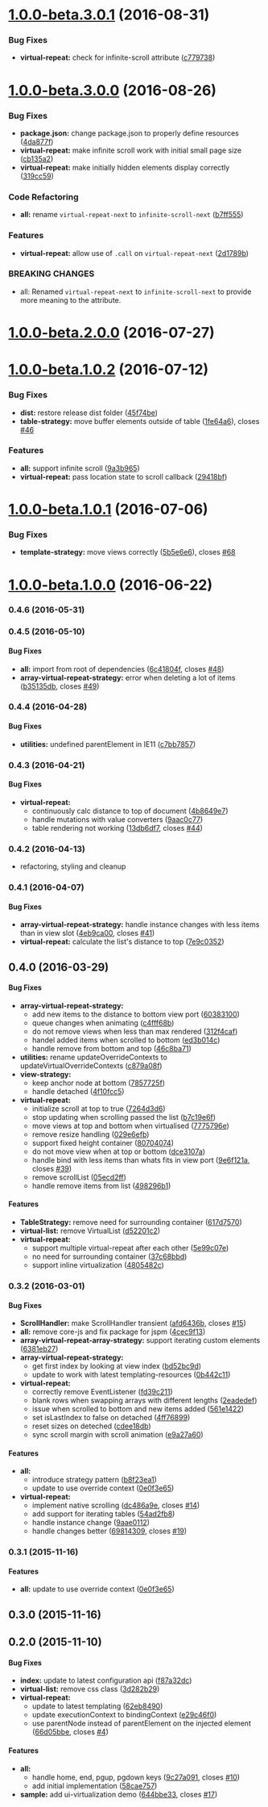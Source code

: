 <a name="1.0.0-beta.3.0.1"></a>
# [1.0.0-beta.3.0.1](https://github.com/aurelia/ui-virtualization/compare/1.0.0-beta.3.0.0...v1.0.0-beta.3.0.1) (2016-08-31)


### Bug Fixes

* **virtual-repeat:** check for infinite-scroll attribute ([c779738](https://github.com/aurelia/ui-virtualization/commit/c779738))



<a name="1.0.0-beta.3.0.0"></a>
# [1.0.0-beta.3.0.0](https://github.com/aurelia/ui-virtualization/compare/1.0.0-beta.2.0.0...v1.0.0-beta.3.0.0) (2016-08-26)


### Bug Fixes

* **package.json:** change package.json to properly define resources ([4da877f](https://github.com/aurelia/ui-virtualization/commit/4da877f))
* **virtual-repeat:** make infinite scroll work with initial small page size ([cb135a2](https://github.com/aurelia/ui-virtualization/commit/cb135a2))
* **virtual-repeat:** make initially hidden elements display correctly ([319cc59](https://github.com/aurelia/ui-virtualization/commit/319cc59))


### Code Refactoring

* **all:** rename `virtual-repeat-next` to `infinite-scroll-next` ([b7ff555](https://github.com/aurelia/ui-virtualization/commit/b7ff555))


### Features

* **virtual-repeat:** allow use of `.call` on `virtual-repeat-next` ([2d1789b](https://github.com/aurelia/ui-virtualization/commit/2d1789b))


### BREAKING CHANGES

* all: Renamed `virtual-repeat-next` to
`infinite-scroll-next` to provide more meaning to the attribute.



<a name="1.0.0-beta.2.0.0"></a>
# [1.0.0-beta.2.0.0](https://github.com/aurelia/ui-virtualization/compare/1.0.0-beta.1.0.2...v1.0.0-beta.2.0.0) (2016-07-27)



<a name="1.0.0-beta.1.0.2"></a>
# [1.0.0-beta.1.0.2](https://github.com/aurelia/ui-virtualization/compare/1.0.0-beta.1.0.1...v1.0.0-beta.1.0.2) (2016-07-12)


### Bug Fixes

* **dist:** restore release dist folder ([45f74be](https://github.com/aurelia/ui-virtualization/commit/45f74be))
* **table-strategy:** move buffer elements outside of table ([1fe64a6](https://github.com/aurelia/ui-virtualization/commit/1fe64a6)), closes [#46](https://github.com/aurelia/ui-virtualization/issues/46)


### Features

* **all:** support infinite scroll ([9a3b965](https://github.com/aurelia/ui-virtualization/commit/9a3b965))
* **virtual-repeat:** pass location state to scroll callback ([29418bf](https://github.com/aurelia/ui-virtualization/commit/29418bf))



<a name="1.0.0-beta.1.0.1"></a>
# [1.0.0-beta.1.0.1](https://github.com/aurelia/ui-virtualization/compare/1.0.0-beta.1.0.0...v1.0.0-beta.1.0.1) (2016-07-06)


### Bug Fixes

* **template-strategy:** move views correctly ([5b5e6e6](https://github.com/aurelia/ui-virtualization/commit/5b5e6e6)), closes [#68](https://github.com/aurelia/ui-virtualization/issues/68)



<a name="1.0.0-beta.1.0.0"></a>
# [1.0.0-beta.1.0.0](https://github.com/aurelia/ui-virtualization/compare/0.5.2...v1.0.0-beta.1.0.0) (2016-06-22)



### 0.4.6 (2016-05-31)


### 0.4.5 (2016-05-10)


#### Bug Fixes

* **all:** import from root of dependencies ([6c41804f](http://github.com/aurelia/ui-virtualization/commit/6c41804f54e7951115f433b13fc2ab79ad20ae15), closes [#48](http://github.com/aurelia/ui-virtualization/issues/48))
* **array-virtual-repeat-strategy:** error when deleting a lot of items ([b35135db](http://github.com/aurelia/ui-virtualization/commit/b35135dba7bd473a88383cbfc52e44e41000211b), closes [#49](http://github.com/aurelia/ui-virtualization/issues/49))


### 0.4.4 (2016-04-28)


#### Bug Fixes

* **utilities:** undefined parentElement in IE11 ([c7bb7857](http://github.com/aurelia/ui-virtualization/commit/c7bb78576cf584c203cddb2e9374ff9df4284caf))


### 0.4.3 (2016-04-21)


#### Bug Fixes

* **virtual-repeat:**
  * continuously calc distance to top of document ([4b8649e7](http://github.com/aurelia/ui-virtualization/commit/4b8649e7416517ad217addf20bef6e26e2366e69))
  * handle mutations with value converters ([9aac0c77](http://github.com/aurelia/ui-virtualization/commit/9aac0c772fb128bd5cd4679cbfcbfccb7ebef380))
  * table rendering not working ([13db6df7](http://github.com/aurelia/ui-virtualization/commit/13db6df782decce19fdf59b757cd036fc60a099b), closes [#44](http://github.com/aurelia/ui-virtualization/issues/44))


### 0.4.2 (2016-04-13)

* refactoring, styling and cleanup

### 0.4.1 (2016-04-07)


#### Bug Fixes

* **array-virtual-repeat-strategy:** handle instance changes with less items than in view slot ([4eb9ca00](http://github.com/aurelia/ui-virtualization/commit/4eb9ca00587739ecb9446d82d779913303a146c9), closes [#41](http://github.com/aurelia/ui-virtualization/issues/41))
* **virtual-repeat:** calculate the list's distance to top ([7e9c0352](http://github.com/aurelia/ui-virtualization/commit/7e9c035255abc287a516624f0e4bb5b3901b7f5e))


## 0.4.0 (2016-03-29)


#### Bug Fixes

* **array-virtual-repeat-strategy:**
  * add new items to the distance to bottom view port ([60383100](http://github.com/aurelia/ui-virtualization/commit/603831008f43fb1fb67a538b9191483c3a1259fc))
  * queue changes when animating ([c4fff68b](http://github.com/aurelia/ui-virtualization/commit/c4fff68b6403eca9a3802653f77d250ce749a1ab))
  * do not remove views when less than max rendered ([312f4caf](http://github.com/aurelia/ui-virtualization/commit/312f4caf2dac668225404e8d5dfa7602ffb87762))
  * handel added items when scrolled to bottom ([ed3b014c](http://github.com/aurelia/ui-virtualization/commit/ed3b014c63bcafc4df5f52ea72b4426c5f057260))
  * handle remove from bottom and top ([46c8ba71](http://github.com/aurelia/ui-virtualization/commit/46c8ba711c0455a5ba461fe2134f1f14c7af4c9d))
* **utilities:** rename updateOverrideContexts to updateVirtualOverrideContexts ([c879a08f](http://github.com/aurelia/ui-virtualization/commit/c879a08f6f6b693fe0e4e0ba74302199c64cd6ef))
* **view-strategy:**
  * keep anchor node at bottom ([7857725f](http://github.com/aurelia/ui-virtualization/commit/7857725f9293b05a3a3672d6ca4902a0f050218f))
  * handle detached ([4f10fcc5](http://github.com/aurelia/ui-virtualization/commit/4f10fcc5ed3a62cd6ea2b9a72327117c111221cc))
* **virtual-repeat:**
  * initialize scroll at top to true ([7264d3d6](http://github.com/aurelia/ui-virtualization/commit/7264d3d6930293dc5bb869dd47ff464f070a333f))
  * stop updating when scrolling passed the list ([b7c19e6f](http://github.com/aurelia/ui-virtualization/commit/b7c19e6f111e4fa594d2f37d7b999039dd272a8b))
  * move views at top and bottom when virtualised ([7775796e](http://github.com/aurelia/ui-virtualization/commit/7775796eb2586bf27c3ed08ac8e5a420db97c6e0))
  * remove resize handling ([029e6efb](http://github.com/aurelia/ui-virtualization/commit/029e6efb21910c79a28ae6fe3c3968a39968da42))
  * support fixed height container ([80704074](http://github.com/aurelia/ui-virtualization/commit/807040741d900e503ed205c7f2cd971110b42aeb))
  * do not move view when at top or bottom ([dce3107a](http://github.com/aurelia/ui-virtualization/commit/dce3107a519c3d65a768b4c4221b8fa80f25b651))
  * handle bind with less items than whats fits in view port ([9e6f121a](http://github.com/aurelia/ui-virtualization/commit/9e6f121a26c5995ea4aa5ac262274e006db17683), closes [#39](http://github.com/aurelia/ui-virtualization/issues/39))
  * remove scrollList ([05ecd2ff](http://github.com/aurelia/ui-virtualization/commit/05ecd2ff8371c46e448af12ef9c3a5bb2cd73029))
  * handle remove items from list ([498296b1](http://github.com/aurelia/ui-virtualization/commit/498296b1b785cbbaa0476ec0c6e932daaa00643f))


#### Features

* **TableStrategy:** remove need for surrounding container ([617d7570](http://github.com/aurelia/ui-virtualization/commit/617d7570627ae4b3ff63049a09237446f0623d52))
* **virtual-list:** remove VirtualList ([d52201c2](http://github.com/aurelia/ui-virtualization/commit/d52201c2cee28c25728fb1e00a9f6f90f9f8fc61))
* **virtual-repeat:**
  * support multiple virtual-repeat after each other ([5e99c07e](http://github.com/aurelia/ui-virtualization/commit/5e99c07e3a3a382f787d90eef27c0e39750e330a))
  * no need for surrounding container ([37c68bbd](http://github.com/aurelia/ui-virtualization/commit/37c68bbd2c5fc1b141aa97a16e40f94fcc95368e))
  * support inline virtualization ([4805482c](http://github.com/aurelia/ui-virtualization/commit/4805482ce46199abfef694a935e3f5e092dfcc80))


### 0.3.2 (2016-03-01)


#### Bug Fixes

* **ScrollHandler:** make ScrollHandler transient ([afd6436b](http://github.com/aurelia/ui-virtualization/commit/afd6436ba02ebde9e4ccafda8f9759488895609a), closes [#15](http://github.com/aurelia/ui-virtualization/issues/15))
* **all:** remove core-js and fix package for jspm ([4cec9f13](http://github.com/aurelia/ui-virtualization/commit/4cec9f13987eb03c032bc74b5861223d803dd07c))
* **array-virtual-repeat-array-strategy:** support iterating custom elements ([6381eb27](http://github.com/aurelia/ui-virtualization/commit/6381eb271249817d22fcf546fb0e54ad50d5a9de))
* **array-virtual-repeat-strategy:**
  * get first index by looking at view index ([bd52bc9d](http://github.com/aurelia/ui-virtualization/commit/bd52bc9ddccf3c5308942c7893b437d20916731e))
  * update to work with latest templating-resources ([0b442c11](http://github.com/aurelia/ui-virtualization/commit/0b442c1180a71119dfdf572e5a4063596b6bb338))
* **virtual-repeat:**
  * correctly remove EventListener ([fd39c211](http://github.com/aurelia/ui-virtualization/commit/fd39c2115549c3fce3c9ff4d4e91e3e6d4bd5f0c))
  * blank rows when swapping arrays with different lengths ([2eadedef](http://github.com/aurelia/ui-virtualization/commit/2eadedefc9a3f785eec56518f21eb9a5e5784a6f))
  * issue when scrolled to bottom and new items added ([561e1422](http://github.com/aurelia/ui-virtualization/commit/561e142258e607c98f7b919c624d4e444c7909a8))
  * set isLastIndex to false on detached ([4ff76899](http://github.com/aurelia/ui-virtualization/commit/4ff76899ed2e781cdd072d2c0f6e133f788c9a15))
  * reset sizes on deteched ([cdee18db](http://github.com/aurelia/ui-virtualization/commit/cdee18db44a53d5460f7d8ed5c7581b31e1ed581))
  * sync scroll margin with scroll animation ([e9a27a60](http://github.com/aurelia/ui-virtualization/commit/e9a27a6085d89aaf7615a9dee6efbfafd69f62f3))


#### Features

* **all:**
  * introduce strategy pattern ([b8f23ea1](http://github.com/aurelia/ui-virtualization/commit/b8f23ea18ff292620b857c2ba461b744c3dd6b87))
  * update to use override context ([0e0f3e65](http://github.com/aurelia/ui-virtualization/commit/0e0f3e65529d455544f820e96e940bf084c8ce84))
* **virtual-repeat:**
  * implement native scrolling ([dc486a9e](http://github.com/aurelia/ui-virtualization/commit/dc486a9ee43d7f7e4893f688d8be2b56b5910b4c), closes [#14](http://github.com/aurelia/ui-virtualization/issues/14))
  * add support for iterating tables ([54ad2fb8](http://github.com/aurelia/ui-virtualization/commit/54ad2fb8b08ffa4d0a0999b38554505896a00571))
  * handle instance change ([9aae0112](http://github.com/aurelia/ui-virtualization/commit/9aae011272b7b8ba55a68ef471701e084a26778b))
  * handle changes better ([69814309](http://github.com/aurelia/ui-virtualization/commit/69814309909385fb9a7c58e1ba42af75b4a35f7c), closes [#19](http://github.com/aurelia/ui-virtualization/issues/19))


### 0.3.1 (2015-11-16)


#### Features

* **all:** update to use override context ([0e0f3e65](http://github.com/aurelia/ui-virtualization/commit/0e0f3e65529d455544f820e96e940bf084c8ce84))


## 0.3.0 (2015-11-16)


## 0.2.0 (2015-11-10)


#### Bug Fixes

* **index:** update to latest configuration api ([f87a32dc](http://github.com/aurelia/ui-virtualization/commit/f87a32dc04c3be06ba2d7add0aebeb69204fa9ea))
* **virtual-list:** remove css class ([3d282b29](http://github.com/aurelia/ui-virtualization/commit/3d282b29393f1bb9719b5a2af23b0f1d21038f47))
* **virtual-repeat:**
  * update to latest templating ([62eb8490](http://github.com/aurelia/ui-virtualization/commit/62eb849032babb151127a1c21e217519ce7912f6))
  * update executionContext to bindingContext ([e29c46f0](http://github.com/aurelia/ui-virtualization/commit/e29c46f0ea552d42701239fa00be32ca244d7bad))
  * use parentNode instead of parentElement on the injected element ([66d05bbe](http://github.com/aurelia/ui-virtualization/commit/66d05bbe8f556ce96b950b11930b140b553b182d), closes [#4](http://github.com/aurelia/ui-virtualization/issues/4))


#### Features

* **all:**
  * handle home, end, pgup, pgdown keys ([9c27a091](http://github.com/aurelia/ui-virtualization/commit/9c27a0911cf3090bae6682e84b82dd554f4d4a81), closes [#10](http://github.com/aurelia/ui-virtualization/issues/10))
  * add initial implementation ([58cae757](http://github.com/aurelia/ui-virtualization/commit/58cae757f29abc0974ffdae3df32e85e15c8798d))
* **sample:** add ui-virtualization demo ([644bbe33](http://github.com/aurelia/ui-virtualization/commit/644bbe33e74247086f58081dbcfee191bc196e69), closes [#17](http://github.com/aurelia/ui-virtualization/issues/17))
